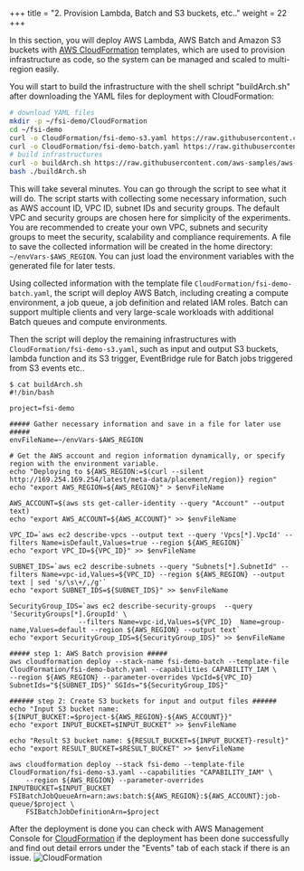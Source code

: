 +++
title = "2. Provision Lambda, Batch and S3 buckets, etc.."
weight = 22
+++

In this section, you will deploy AWS Lambda, AWS Batch and Amazon S3 buckets with [AWS CloudFormation](https://aws.amazon.com/cloudformation/) templates, which are used to provision infrastructure as code, so the system can be managed and scaled to multi-region easily.

You will start to build the infrastructure with the shell schript "buildArch.sh" after downloading the YAML files for deployment with CloudFormation:
```bash
# download YAML files
mkdir -p ~/fsi-demo/CloudFormation
cd ~/fsi-demo
curl -o CloudFormation/fsi-demo-s3.yaml https://raw.githubusercontent.com/aws-samples/aws-hpc-tutorials/batch/static/scripts/batch-lambda/CloudFormation/fsi-demo-s3.yaml
curl -o CloudFormation/fsi-demo-batch.yaml https://raw.githubusercontent.com/aws-samples/aws-hpc-tutorials/batch/static/scripts/batch-lambda/CloudFormation/fsi-demo-batch.yaml
# build infrastructures
curl -o buildArch.sh https://raw.githubusercontent.com/aws-samples/aws-hpc-tutorials/batch/static/scripts/batch-lambda/buildArch.sh
bash ./buildArch.sh
```
This will take several minutes. You can go through the script to see what it will do. The script starts with collecting some necessary information, such as AWS account ID, VPC ID, subnet IDs and security groups. The default VPC and security groups are chosen here for simplicity of the experiments. You are recommended to create your own VPC, subnets and security groups to meet the security, scalability and compliance requirements. A file to save the collected information will be created in the home directory: ```~/envVars-$AWS_REGION```. You can just load the environment variables with the generated file for later tests.

Using collected information with the template file ```CloudFormation/fsi-demo-batch.yaml```, the script will deploy AWS Batch, including creating a compute environment, a job queue, a job definition and related IAM roles. Batch can support multiple clients and very large-scale workloads with additional Batch queues and compute environments.

Then the script will deploy the remaining infrastructures with ```CloudFormation/fsi-demo-s3.yaml```, such as input and output S3 buckets, lambda function and its S3 trigger, EventBridge rule for Batch jobs triggered from S3 events etc..

```
$ cat buildArch.sh 
#!/bin/bash

project=fsi-demo

##### Gather necessary information and save in a file for later use #####
envFileName=~/envVars-$AWS_REGION

# Get the AWS account and region information dynamically, or specify region with the environment variable.
echo "Deploying to ${AWS_REGION:=$(curl --silent http://169.254.169.254/latest/meta-data/placement/region)} region"
echo "export AWS_REGION=${AWS_REGION}" > $envFileName

AWS_ACCOUNT=$(aws sts get-caller-identity --query "Account" --output text)
echo "export AWS_ACCOUNT=${AWS_ACCOUNT}" >> $envFileName

VPC_ID=`aws ec2 describe-vpcs --output text --query 'Vpcs[*].VpcId' --filters Name=isDefault,Values=true --region ${AWS_REGION}`
echo "export VPC_ID=${VPC_ID}" >> $envFileName

SUBNET_IDS=`aws ec2 describe-subnets --query "Subnets[*].SubnetId" --filters Name=vpc-id,Values=${VPC_ID} --region ${AWS_REGION} --output text | sed 's/\s\+/,/g'`
echo "export SUBNET_IDS=${SUBNET_IDS}" >> $envFileName

SecurityGroup_IDS=`aws ec2 describe-security-groups  --query 'SecurityGroups[*].GroupId' \
                 --filters Name=vpc-id,Values=${VPC_ID}  Name=group-name,Values=default --region ${AWS_REGION} --output text`
echo "export SecurityGroup_IDS=${SecurityGroup_IDS}" >> $envFileName

##### step 1: AWS Batch provision #####
aws cloudformation deploy --stack-name fsi-demo-batch --template-file CloudFormation/fsi-demo-batch.yaml --capabilities CAPABILITY_IAM \
--region ${AWS_REGION} --parameter-overrides VpcId=${VPC_ID} SubnetIds="${SUBNET_IDS}" SGIds="${SecurityGroup_IDS}"

###### step 2: Create S3 buckets for input and output files ######
echo "Input S3 bucket name: ${INPUT_BUCKET:=$project-${AWS_REGION}-${AWS_ACCOUNT}}"
echo "export INPUT_BUCKET=$INPUT_BUCKET" >> $envFileName

echo "Result S3 bucket name: ${RESULT_BUCKET=${INPUT_BUCKET}-result}"
echo "export RESULT_BUCKET=$RESULT_BUCKET" >> $envFileName

aws cloudformation deploy --stack fsi-demo --template-file CloudFormation/fsi-demo-s3.yaml --capabilities "CAPABILITY_IAM" \
    --region ${AWS_REGION} --parameter-overrides INPUTBUCKET=$INPUT_BUCKET FSIBatchJobQueueArn=arn:aws:batch:${AWS_REGION}:${AWS_ACCOUNT}:job-queue/$project \
    FSIBatchJobDefinitionArn=$project
```

After the deployment is done you can check with AWS Management Console for [CloudFormation](https://console.aws.amazon.com/cloudformation/) if the deployment has been done successfully and find out detail errors under the "Events" tab of each stack if there is an issue.
![CloudFormation](/images/batch-lambda/CloudFormation.png)
